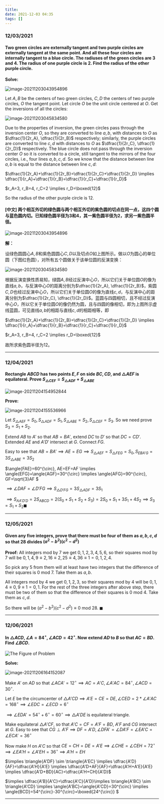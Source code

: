 ```yaml
---
title:
date: 2021-12-03 04:35
tags: []
---
```

### 12/03/2021

#### Two green circles are externally tangent and two purple circles are externally tangent at the same point. And all these four circles are internally tangent to a blue circle. The radiuses of the green circles are 3 and 4. The radius of one purple circle is 2. Find the radius of the other purple circle.

**Solve:**

![image-20211203043954896](/assets/images\2021-12/image-20211203043700833.png)

Let $A, B$ be the centers of two green circles, $C,D$ the centers of two purple circles, $O$ the tangent point. Let circle $O$ be the unit circle centered at $O$. Get the inversions of all the circles:

![image-20211203045834580](/assets/images/2021-12/image-20211203045834580.png)

Due to the properties of inversion, the green circles pass through the inversion center $O$, so they are converted to line $a, b$, with distances to $O$ as $\dfrac{1}{2r_A}, \dfrac{1}{2r_B}$ respectively; similarly, the purple circles are converted to line $c,d$ with distances to $O$ as $\dfrac{1}{2r_C}, \dfrac{1}{2r_D}$ respectively. The blue circle does not pass through the inversion center $O$ so it is converted to a circle, still tangent to the mirrors of the four circles, i.e., four lines $a,b,c,d$. So we know that the distance between line $a,b$ is equal to the distance between line $c,d$:

$\dfrac{1}{2r_A}+\dfrac{1}{2r_B}=\dfrac{1}{2r_C}+\dfrac{1}{2r_D} \implies \dfrac{1}{r_A}+\dfrac{1}{r_B}=\dfrac{1}{r_C}+\dfrac{1}{r_D}$

$r_A=3, r_B=4, r_C=2 \implies r_D=\boxed{12}$

So the radius of the other purple circle is 12.

#### [中文] 两个相互外切的绿色圆与两个相互外切的紫色圆的切点在同一点，这四个圆与蓝色圆内切。已知绿色圆半径为3和4，其一紫色圆半径为2，求另一紫色圆半径。

![image-20211203043954896](/assets/images\2021-12/image-20211203043700833.png)

**解：**

设绿色圆圆心$A,B$和紫色圆圆心$C,D$以及切点$O$如上图所示。做以$O$为圆心的单位圆（下图红色圆），对所有五个圆做关于该单位圆的反演变换：

![image-20211203045834580](/assets/images/2021-12/image-20211203045834580.png)

根据反演变换性质易知，绿圆$A,B$经过反演中心$O$，所以它们关于单位圆$O$的像为直线$a,b$，与反演中心$O$的距离分别为$\dfrac{1}{2r_A}, \dfrac{1}{2r_B}$，紫圆$C,D$也经过反演中心$O$，所以它们关于单位圆$O$的像为直线$c,d$，与反演中心的距离分别为$\dfrac{1}{2r_C}, \dfrac{1}{2r_D}$。蓝圆与四圆相切，且不经过反演中心$O$，所以它关于单位圆$O$的像仍然为圆，且与四圆的像相切，即为上图所示虚线蓝圆，可见直线$a,b$的相距与直线$c,d$的相距相等，即

$\dfrac{1}{2r_A}+\dfrac{1}{2r_B}=\dfrac{1}{2r_C}+\dfrac{1}{2r_D} \implies \dfrac{1}{r_A}+\dfrac{1}{r_B}=\dfrac{1}{r_C}+\dfrac{1}{r_D}$

$r_A=3, r_B=4, r_C=2 \implies r_D=\boxed{12}$

故所求紫色圆半径为12。

---

### 12/04/2021

#### Rectangle $ABCD$ has two points $E, F$ on side $BC, CD$, and $\triangle{AEF}$ is equilateral. Prove $S_{\triangle{CEF}}=S_{\triangle{ADF}}+S_{\triangle{ABE}}$

![image-20211204154952844](/assets/images/2021-12/image-20211204154952844.png)

**Prove:**

![image-20211204155536966](/assets/images/2021-12/image-20211204155536966.png)

Let $S_{\triangle{AEF}}=S_0, S_{\triangle{ADF}}=S_1, S_{\triangle{ABE}}=S_2, S_{\triangle{CEF}}=S_3$. So we need prove $S_3=S_1+S_2$.

Extend $AB$ to $A'$ so that $AB=BA'$, extend $DC$ to $D'$ so that $DC=CD'$. Extended $AE$ and $A'D'$ intersect at $G$. Connect $FG$.

Easy to see that $AB=BA' \implies AE=EG \implies S_{\triangle{AEF}}=S_{\triangle{FEG}}=S_0, S_{EBA'G}=3S_{\triangle{ABE}}=3S_2$

 $\angle{FAE}=60^{\circ}, AE=EF=AF \implies \angle{EFG}=\angle{AGF}=30^{\circ} \implies \angle{AFG}=90^{\circ}, GF=\sqrt{3}AF $

$\implies \angle{DAF}=\angle{D'FG} \implies S_{\triangle{D'FG}}=3S_{\triangle{ADF}}=3S_1$

$\implies S_{AA'D'D}=2S_{ABCD}=2(S_0+S_1+S_2+S_3)=2S_0+S_1+3S_1+4S_2 \implies S_3=S_1+S_2 \blacksquare$

---

### 12/05/2021

#### Given any five integers, prove that there must be four of them as $a,b,c,d$ so that 28 divides $(a^2-b^2)(c^2-d^2)$

**Proof:**
All integers mod by $7$ we get  ${0, 1, 2, 3, 4, 5, 6}$, so their squares mod by $7$ will be ${0, 1, 4, 9\equiv 2, 16 \equiv 2, 25 \equiv 4, 36 \equiv 1}={0, 1, 2, 4}$.

So pick any $5$ from them will at least have two integers that the difference of their squares is $0$ mod 7. Take them as $a, b$.

All integers mod by $4$ we get $0, 1, 2, 3$, so their squares mod by $4$ will be ${0, 1, 4 \equiv 0, 9 \equiv 1}={0, 1}$. For the rest of the three integers after above step, there must be two of them so that the difference of their squares is $0$ mod 4. Take them as $c, d$.

So there will be $(a^2-b^2)(c^2-d^2) \equiv 0$ mod $28$. $\blacksquare$

---

### 12/06/2021

#### In $\triangle{ACD}, \angle{A}=84^{\circ}, \angle{ACD}=42^{\circ}$. Now extend $AD$ to $B$ so that $AC=BD$. Find $\angle{BCD}$.

![The Figure of Problem](/assets/images/2021-12/image-20211206161293.png)

**Solve:**

![image-20211206164152087](/assets/images/2021-12/image-20211206161534149.png)

Make $A'$ on $AD$ so that $\angle{ACA'}=12^{\circ} \implies AC=A'C, \angle{A'AC}=84^{\circ}, \angle{ACD}=30^{\circ}$.

Let $E$ be the circumcenter of $\triangle{A'CD} \implies A'E=CE=DE, \angle{CED}=2*\angle{A'AC}=168^{\circ} \implies \angle{EDC}=\angle{ECD}=6^{\circ}$

$\implies \angle{EDA'}=54^{\circ}+6^{\circ}=60^{\circ} \implies \triangle{A'DE}$ is equilateral triangle.

Make equilateral $\triangle{A'CF}$, so that $A'C=CF=A'F=BD$, $A'F$ and $CG$ intersect at $G$. Easy to see that $CG \perp A'F \implies DF=A'D, \angle{DFA'}=\angle{DA'F}=\angle{EA'C}=\angle{ECA'}=36^{\circ}$

Now make $H$ on $A'C$ so that $CE=CH=DE=A'E \implies \angle{CHE}=\angle{CEH}=72^{\circ} \implies \angle{EA'H}=\angle{A'EH}=36^{\circ} \implies A'H=EH$

$\implies \triangle{A'DF} \sim \triangle{A'EC} \implies \dfrac{A'D}{AF}=\dfrac{A'H}{A'E} \implies \dfrac{A'D+AF}{AF}=\dfrac{A'H+A'E}{A'E} \implies \dfrac{A'D+BD}{AC}=\dfrac{A'H+CH}{A'D}$

$\implies \dfrac{A'B}{A'C}=\dfrac{A'C}{A'D}\implies \triangle{A'BC} \sim \triangle{A'CD} \implies \angle{A'BC}=\angle{A'CD}=30^{\circ} \implies \angle{BCD}=54^{\circ}-30^{\circ}=\boxed{24^{\circ}} $

---



